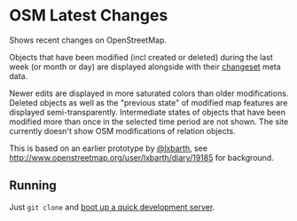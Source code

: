 # OSM Latest Changes

Shows recent changes on OpenStreetMap.

Objects that have been modified (incl created or deleted) during the last week (or month or day) are displayed alongside with their [changeset](https://wiki.openstreetmap.org/wiki/Changeset) meta data.

Newer edits are displayed in more saturated colors than older modifications. Deleted objects as well as the "previous state" of modified map features are displayed semi-transparently. Intermediate states of objects that have been modified more than once in the selected time period are not shown. The site currently doesn't show OSM modifications of relation objects.

This is based on an earlier prototype by [@lxbarth](https://github.com/lxbarth), see http://www.openstreetmap.org/user/lxbarth/diary/19185 for background.

## Running

Just `git clone` and [boot up a quick development server](https://gist.github.com/tmcw/4989751).
